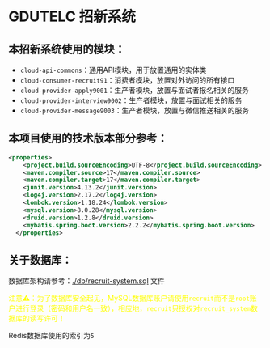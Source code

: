 # GDUTELC 招新系统

## 本招新系统使用的模块：

- `cloud-api-commons`：通用API模块，用于放置通用的实体类
- `cloud-consumer-recruit91`：消费者模块，放置对外访问的所有接口
- `cloud-provider-apply9001`：生产者模块，放置与面试者报名相关的服务
- `cloud-provider-interview9002`：生产者模块，放置与面试相关的服务
- `cloud-provider-message9003`：生产者模块，放置与微信推送相关的服务

## 本项目使用的技术版本部分参考：
```xml
<properties>
    <project.build.sourceEncoding>UTF-8</project.build.sourceEncoding>
    <maven.compiler.source>17</maven.compiler.source>
    <maven.compiler.target>17</maven.compiler.target>
    <junit.version>4.13.2</junit.version>
    <log4j.version>2.17.2</log4j.version>
    <lombok.version>1.18.24</lombok.version>
    <mysql.version>8.0.28</mysql.version>
    <druid.version>1.2.8</druid.version>
    <mybatis.spring.boot.version>2.2.2</mybatis.spring.boot.version>
  </properties>
```

## 关于数据库：

数据库架构请参考：[./db/recruit-system.sql](./db/recruit-system.sql) 文件

<span style='color:yellow;background:背景颜色;font-size:文字大小;'>注意⚠️：为了数据库安全起见，MySQL数据库账户请使用`recruit`而不是`root`账户进行登录（密码和用户名一致），相应地，`recruit`只授权对`recruit_system`数据库的读写许可！</span>

Redis数据库使用的索引为`5`